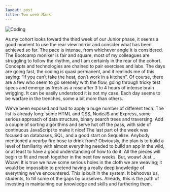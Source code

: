 ```yaml
---
layout: post
title: Two-week Mark
---
```


<!-- ![Kitchen]({{ site.baseurl }}/images/Kitchen2.jpg) -->

![Coding](https://i.imgur.com/N7mhAVE.jpg)

As my cohort looks toward the third week of our Junior phase, it seems a good moment to use the rear view mirror and consider what has been achieved so far. The pace is intense, from whichever angle it is considered. The Bootcamp moniker is fair and square, most of my colleagues are struggling to follow the rhythm, and I am certainly in the rear of the cohort. Concepts and technologies are chained to pair exercises and labs. The days are going fast, the coding is quasi permanent, and it reminds me of this saying: “if you can’t take the heat, don’t work in a kitchen”. Of course, there are a few who seem to go serenely with the flow, going through tricky test specs and emerge as fresh as a rose after 3 to 4 hours of intense brain wrigging. It can be easily understood it is not my case. Each day seems to be warfare in the trenches, some a bit more than others.

We’ve been exposed and had to apply a huge number of different tech. The list is already long: some HTML and CSS, NodeJS and Express, some serious approach of data structure, binary search trees and traversing. Add a couple of sorting algorithms and serve hot off the pass, with side of continuous JavaScript to make it nice! The last part of the week was focused on databases, SQL, and a good start on Sequelize. Anybody mentioned a nearby fire hose to drink from? Obviously, the plan is to build a level of familiarity with almost everything needed to build an app in the wild, or at least to have a good understanding of how to do it. All the pieces will begin to fit and mesh together in the next few weeks. But, woaw! Just… Woaw! It is true we have some serious holes in the cloth we are weaving; it would be impossible to pretend having a really deep knowledge of everything we’ve encountered. This is built in the system. It behooves us, students, to fill some of the gaps by ourselves. Already, this is the path of investing in maintaining our knowledge and skills and furthering them.
